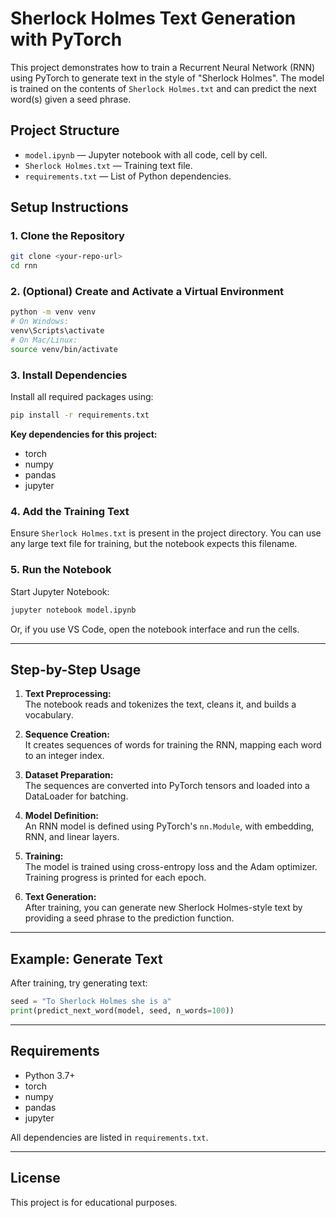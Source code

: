 # Sherlock Holmes Text Generation with PyTorch

This project demonstrates how to train a Recurrent Neural Network (RNN) using PyTorch to generate text in the style of "Sherlock Holmes". The model is trained on the contents of `Sherlock Holmes.txt` and can predict the next word(s) given a seed phrase.

## Project Structure

- `model.ipynb` — Jupyter notebook with all code, cell by cell.
- `Sherlock Holmes.txt` — Training text file.
- `requirements.txt` — List of Python dependencies.

## Setup Instructions

### 1. Clone the Repository

```bash
git clone <your-repo-url>
cd rnn
```

### 2. (Optional) Create and Activate a Virtual Environment

```bash
python -m venv venv
# On Windows:
venv\Scripts\activate
# On Mac/Linux:
source venv/bin/activate
```

### 3. Install Dependencies

Install all required packages using:

```bash
pip install -r requirements.txt
```

**Key dependencies for this project:**
- torch
- numpy
- pandas
- jupyter

### 4. Add the Training Text

Ensure `Sherlock Holmes.txt` is present in the project directory. You can use any large text file for training, but the notebook expects this filename.

### 5. Run the Notebook

Start Jupyter Notebook:

```bash
jupyter notebook model.ipynb
```

Or, if you use VS Code, open the notebook interface and run the cells.

---

## Step-by-Step Usage

1. **Text Preprocessing:**  
   The notebook reads and tokenizes the text, cleans it, and builds a vocabulary.

2. **Sequence Creation:**  
   It creates sequences of words for training the RNN, mapping each word to an integer index.

3. **Dataset Preparation:**  
   The sequences are converted into PyTorch tensors and loaded into a DataLoader for batching.

4. **Model Definition:**  
   An RNN model is defined using PyTorch's `nn.Module`, with embedding, RNN, and linear layers.

5. **Training:**  
   The model is trained using cross-entropy loss and the Adam optimizer. Training progress is printed for each epoch.

6. **Text Generation:**  
   After training, you can generate new Sherlock Holmes-style text by providing a seed phrase to the prediction function.

---

## Example: Generate Text

After training, try generating text:

```python
seed = "To Sherlock Holmes she is a"
print(predict_next_word(model, seed, n_words=100))
```

---

## Requirements

- Python 3.7+
- torch
- numpy
- pandas
- jupyter

All dependencies are listed in `requirements.txt`.

---

## License

This project is for educational purposes.
